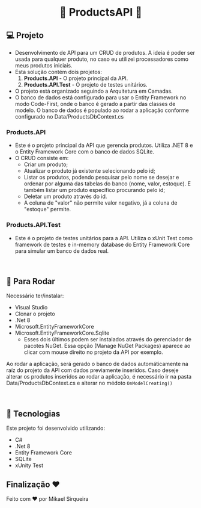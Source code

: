 <h1 align="center"> 🥇 ProductsAPI 🚀 </h1>

  
## 💻 Projeto 

- Desenvolvimento de API para um CRUD de produtos. A ideia é poder ser usada para qualquer produto, no caso eu utilizei processadores como meus produtos iniciais.
- Esta solução contém dois projetos:
    1. **Products.API** - O projeto principal da API.
    2. **Products.API.Test** - O projeto de testes unitários.
- O projeto está organizado seguindo a Arquitetura em Camadas.
- O banco de dados está configurado para usar o Entity Framework no modo Code-First, onde o banco é gerado a partir das classes de modelo. O banco de dados é populado ao rodar a aplicação conforme configurado no Data/ProductsDbContext.cs

### Products.API
- Este é o projeto principal da API que gerencia produtos. Utiliza .NET 8 e o Entity Framework Core com o banco de dados SQLite.
- O CRUD consiste em:
  - Criar um produto;
  - Atualizar o produto já existente selecionando pelo id;
  - Listar os produtos, podendo pesquisar pelo nome se desejar e ordenar por alguma das tabelas do banco (nome, valor, estoque). E também listar um produto específico procurando pelo id;
  - Deletar um produto através do id.
  - A coluna de "valor" não permite valor negativo, já a coluna de "estoque" permite.

### Products.API.Test
- Este é o projeto de testes unitários para a API. Utiliza o xUnit Test como framework de testes e in-memory database do Entity Framework Core para simular um banco de dados real.


<br>

## 🔎 Para Rodar

Necessário ter/instalar:
- Visual Studio
- Clonar o projeto
- .Net 8
- Microsoft.EntityFrameworkCore
- Microsoft.EntityFrameworkCore.Sqlite
  -   Esses dois últimos podem ser instalados através do gerenciador de pacotes NuGet. Essa opção (Manage NuGet Packages) aparece ao clicar com mouse direito no projeto da API por exemplo.

Ao rodar a aplicação, será gerado o banco de dados automáticamente na raíz do projeto da API com dados previamente inseridos. 
Caso deseje alterar os produtos inseridos ao rodar a aplicação, é necessário ir na pasta Data/ProductsDbContext.cs e alterar no médoto `OnModelCreating()`

<br>

## 🚀 Tecnologias

Este projeto foi desenvolvido utilizando:
- C#
- .Net 8
- Entity Framework Core
- SQLite
- xUnity Test
  
## Finalização ❤

Feito com ♥ por Mikael Sirqueira
